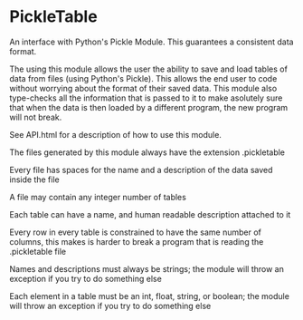 # PickleTable
An interface with Python's Pickle Module. This guarantees a consistent data format.

The using this module allows the user the ability to save and load tables of data from files (using Python's Pickle). This allows the end user to code without worrying about the format of their saved data. This module also type-checks all the information that is passed to it to make asolutely sure that when the data is then loaded by a different program, the new program will not break.

See API.html for a description of how to use this module.

The files generated by this module always have the extension .pickletable

Every file has spaces for the name and a description of the data saved inside the file

A file may contain any integer number of tables

Each table can have a name, and human readable description attached to it

Every row in every table is constrained to have the same number of columns, this makes is harder to break a program that is reading the .pickletable file

Names and descriptions must always be strings; the module will throw an exception if you try to do something else

Each element in a table must be an int, float, string, or boolean; the module will throw an exception if you try to do something else
